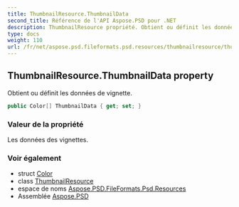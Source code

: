 ```yaml
---
title: ThumbnailResource.ThumbnailData
second_title: Référence de l'API Aspose.PSD pour .NET
description: ThumbnailResource propriété. Obtient ou définit les données de vignette.
type: docs
weight: 110
url: /fr/net/aspose.psd.fileformats.psd.resources/thumbnailresource/thumbnaildata/
---
```

## ThumbnailResource.ThumbnailData property

Obtient ou définit les données de vignette.

```csharp
public Color[] ThumbnailData { get; set; }
```

### Valeur de la propriété

Les données des vignettes.

### Voir également

* struct [Color](../../../aspose.psd/color/)
* class [ThumbnailResource](../)
* espace de noms [Aspose.PSD.FileFormats.Psd.Resources](../../thumbnailresource/)
* Assemblée [Aspose.PSD](../../../)



